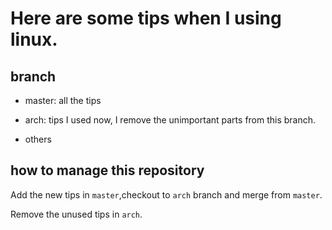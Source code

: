 # Here are some tips when I using linux.

## branch

* master: all the tips

* arch: tips I used now, I remove the unimportant parts from this branch.

* others

## how to manage this repository

Add the new tips in `master`,checkout to `arch` branch and merge from `master`.

Remove the unused tips in `arch`.
